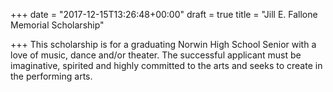+++
date = "2017-12-15T13:26:48+00:00"
draft = true
title = "Jill E. Fallone Memorial Scholarship"

+++
This scholarship is for a graduating Norwin High School Senior with a love of music, dance and/or theater.  The successful applicant must be imaginative, spirited and highly committed to the arts and seeks to create in the performing arts.